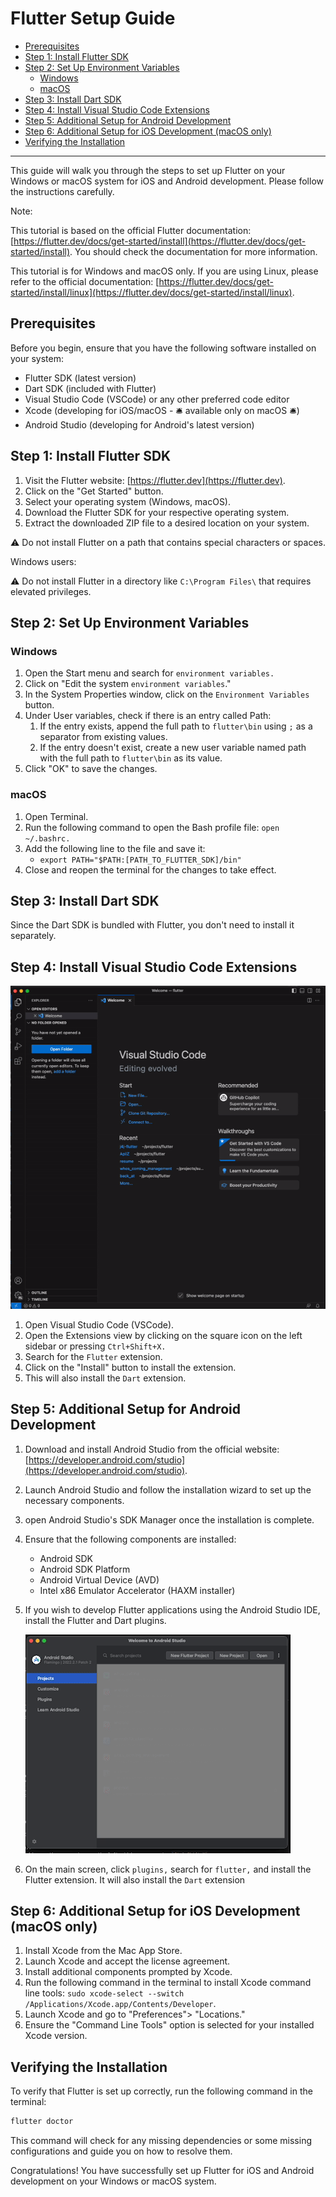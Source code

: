 # Flutter Setup Guide

- [Prerequisites](#prerequisites)
- [Step 1: Install Flutter SDK](#step-1-install-flutter-sdk)
- [Step 2: Set Up Environment Variables](#step-2-set-up-environment-variables)
  - [Windows](#windows)
  - [macOS](#macos)
- [Step 3: Install Dart SDK](#step-3-install-dart-sdk)
- [Step 4: Install Visual Studio Code Extensions](#step-4-install-visual-studio-code-extensions)
- [Step 5: Additional Setup for Android Development](#step-5-additional-setup-for-android-development)
- [Step 6: Additional Setup for iOS Development (macOS only)](#step-6-additional-setup-for-ios-development-macos-only)
- [Verifying the Installation](#verifying-the-installation)

---

This guide will walk you through the steps to set up Flutter on your Windows or macOS system for iOS and Android development. Please follow the instructions carefully.

Note:

This tutorial is based on the official Flutter documentation: [https://flutter.dev/docs/get-started/install](https://flutter.dev/docs/get-started/install). You should check the documentation for more information.

This tutorial is for Windows and macOS only. If you are using Linux, please refer to the official documentation: [https://flutter.dev/docs/get-started/install/linux](https://flutter.dev/docs/get-started/install/linux).

## Prerequisites

Before you begin, ensure that you have the following software installed on your system:

- Flutter SDK (latest version)
- Dart SDK (included with Flutter)
- Visual Studio Code (VSCode) or any other preferred code editor
- Xcode (developing for iOS/macOS - 🛎️ available only on macOS 🛎️)
- Android Studio (developing for Android's latest version)

## Step 1: Install Flutter SDK

1. Visit the Flutter website: [https://flutter.dev](https://flutter.dev).
2. Click on the "Get Started" button.
3. Select your operating system (Windows, macOS).
4. Download the Flutter SDK for your respective operating system.
5. Extract the downloaded ZIP file to a desired location on your system.

⚠️ Do not install Flutter on a path that contains special characters or spaces.

Windows users:

⚠️ Do not install Flutter in a directory like `C:\Program Files\` that requires elevated privileges.

## Step 2: Set Up Environment Variables

### Windows

1. Open the Start menu and search for `environment variables.`
2. Click on "Edit the system `environment variables`."
3. In the System Properties window, click on the `Environment Variables` button.
4. Under User variables, check if there is an entry called Path:
   1. If the entry exists, append the full path to `flutter\bin` using `;` as a separator from existing values.
   2. If the entry doesn't exist, create a new user variable named path with the full path to `flutter\bin` as its value.
5. Click "OK" to save the changes.

### macOS

1. Open Terminal.
2. Run the following command to open the Bash profile file: `open ~/.bashrc.`
3. Add the following line to the file and save it:
   - `export PATH="$PATH:[PATH_TO_FLUTTER_SDK]/bin"`
4. Close and reopen the terminal for the changes to take effect.

## Step 3: Install Dart SDK

Since the Dart SDK is bundled with Flutter, you don't need to install it separately.

## Step 4: Install Visual Studio Code Extensions

!["vscode install flutter extension"](./images/setup/vscode.gif)

1. Open Visual Studio Code (VSCode).
2. Open the Extensions view by clicking on the square icon on the left sidebar or pressing `Ctrl+Shift+X.`
3. Search for the `Flutter` extension.
4. Click on the "Install" button to install the extension.
5. This will also install the `Dart` extension.

## Step 5: Additional Setup for Android Development

1. Download and install Android Studio from the official website: [https://developer.android.com/studio](https://developer.android.com/studio).
2. Launch Android Studio and follow the installation wizard to set up the necessary components.
3. open Android Studio's SDK Manager once the installation is complete.
4. Ensure that the following components are installed:
   - Android SDK
   - Android SDK Platform
   - Android Virtual Device (AVD)
   - Intel x86 Emulator Accelerator (HAXM installer)
5. If you wish to develop Flutter applications using the Android Studio IDE, install the Flutter and Dart plugins.

   !["android studio gif"](images/setup/studio.gif)

6. On the main screen, click `plugins,` search for `flutter,` and install the Flutter extension. It will also install the `Dart` extension

## Step 6: Additional Setup for iOS Development (macOS only)

1. Install Xcode from the Mac App Store.
2. Launch Xcode and accept the license agreement.
3. Install additional components prompted by Xcode.
4. Run the following command in the terminal to install Xcode command line tools: `sudo xcode-select --switch /Applications/Xcode.app/Contents/Developer`.
5. Launch Xcode and go to "Preferences"> "Locations."
6. Ensure the "Command Line Tools" option is selected for your installed Xcode version.

## Verifying the Installation

To verify that Flutter is set up correctly, run the following command in the terminal:

```bash
flutter doctor
```

This command will check for any missing dependencies or some missing configurations and guide you on how to resolve them.

Congratulations! You have successfully set up Flutter for iOS and Android development on your Windows or macOS system.
